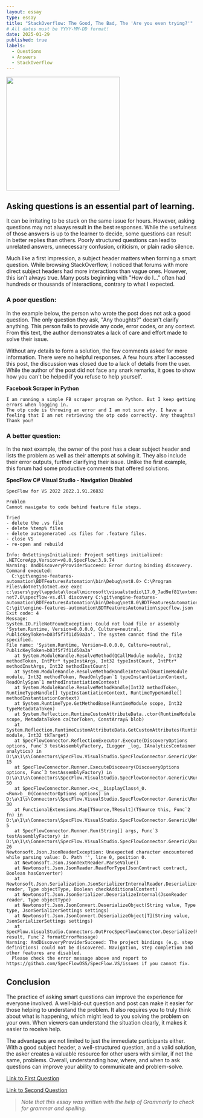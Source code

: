 ```yaml
---
layout: essay
type: essay
title: "StackOverflow: The Good, The Bad, The 'Are you even trying?'"
# All dates must be YYYY-MM-DD format!
date: 2025-01-29
published: true
labels:
  - Questions
  - Answers
  - StackOverflow
---
```


<img class="rounded float-start pe-4" width="300px" src="../img/stack-overflow-questions.jpg">

## Asking questions is an essential part of learning. 
It can be irritating to be stuck on the same issue for hours. However, asking questions may not always result in the best responses. While the usefulness of those answers is up to the learner to decide, some questions can result in better replies than others. Poorly structured questions can lead to unrelated answers, unnecessary confusion, criticism, or plain radio silence. 

Much like a first impression, a subject header matters when forming a smart question. While browsing StackOverflow, I noticed that forums with more direct subject headers had more interactions than vague ones. However, this isn't always true. Many posts beginning with "How do I..."  often had hundreds or thousands of interactions, contrary to what I expected. 

### A poor question:

In the example below, the person who wrote the post does not ask a good question. The only question they ask, "Any thoughts?" doesn't clarify anything. This person fails to provide any code, error codes, or any context. From this text, the author demonstrates a lack of care and effort made to solve their issue. 

Without any details to form a solution, the few comments asked for more information. There were no helpful responses. A few hours after I accessed this post, the discussion was closed due to a lack of details from the user. While the author of the post did not face any snark remarks, it goes to show how you can't be helped if you refuse to help yourself. 

**Facebook Scraper in Python**

```
I am running a simple FB scraper program on Python. But I keep getting errors when logging in.
The otp code is throwing an error and I am not sure why. I have a feeling that I am not retrieving the otp code correctly. Any thoughts? Thank you!
```

### A better question:

In the next example, the owner of the post has a clear subject header and lists the problem as well as their attempts at solving it. They also include their error outputs, further clarifying their issue. Unlike the first example, this forum had some productive comments that offered solutions. 

**SpecFlow C# Visual Studio - Navigation Disabled**

```
SpecFlow for VS 2022 2022.1.91.26832

Problem
Cannot navigate to code behind feature file steps.

Tried
- delete the .vs file
- delete %temp% files
- delete autogenerated .cs files for .feature files.
- close VS
- re-open and rebuild

Info: OnSettingsInitialized: Project settings initialized: .NETCoreApp,Version=v8.0,SpecFlow:3.9.74
Warning: AndDiscoveryProviderSucceed: Error during binding discovery. 
Command executed:
  C:\git\engine-features-automation\BDTFeaturesAutomation\bin\Debug\net8.0> C:\Program Files\dotnet\dotnet.exe exec c:\users\guyl\appdata\local\microsoft\visualstudio\17.0_7ad9ef81\extensions\ypciabcb.3gp\Connectors\Generic-net7.0\specflow-vs.dll discovery C:\git\engine-features-automation\BDTFeaturesAutomation\bin\Debug\net8.0\BDTFeaturesAutomation.dll C:\git\engine-features-automation\BDTFeaturesAutomation\specflow.json
Exit code: 4
Message: 
System.IO.FileNotFoundException: Could not load file or assembly 'System.Runtime, Version=8.0.0.0, Culture=neutral, PublicKeyToken=b03f5f7f11d50a3a'. The system cannot find the file specified.
File name: 'System.Runtime, Version=8.0.0.0, Culture=neutral, PublicKeyToken=b03f5f7f11d50a3a'
   at System.ModuleHandle.ResolveMethod(QCallModule module, Int32 methodToken, IntPtr* typeInstArgs, Int32 typeInstCount, IntPtr* methodInstArgs, Int32 methodInstCount)
   at System.ModuleHandle.ResolveMethodHandleInternal(RuntimeModule module, Int32 methodToken, ReadOnlySpan`1 typeInstantiationContext, ReadOnlySpan`1 methodInstantiationContext)
   at System.ModuleHandle.ResolveMethodHandle(Int32 methodToken, RuntimeTypeHandle[] typeInstantiationContext, RuntimeTypeHandle[] methodInstantiationContext)
   at System.RuntimeType.GetMethodBase(RuntimeModule scope, Int32 typeMetadataToken)
   at System.Reflection.RuntimeCustomAttributeData..ctor(RuntimeModule scope, MetadataToken caCtorToken, ConstArray& blob)
   at System.Reflection.RuntimeCustomAttributeData.GetCustomAttributes(RuntimeModule module, Int32 tkTarget)
   at SpecFlowConnector.ReflectionExecutor.Execute(DiscoveryOptions options, Func`3 testAssemblyFactory, ILogger _log, IAnalyticsContainer analytics) in D:\a\1\s\Connectors\SpecFlow.VisualStudio.SpecFlowConnector.Generic\ReflectionExecutor.cs:line 15
   at SpecFlowConnector.Runner.ExecuteDiscovery(DiscoveryOptions options, Func`3 testAssemblyFactory) in D:\a\1\s\Connectors\SpecFlow.VisualStudio.SpecFlowConnector.Generic\Runner.cs:line 50
   at SpecFlowConnector.Runner.<>c__DisplayClass4_0.<Run>b__0(ConnectorOptions options) in D:\a\1\s\Connectors\SpecFlow.VisualStudio.SpecFlowConnector.Generic\Runner.cs:line 30
   at FunctionalExtensions.Map[TSource,TResult](TSource this, Func`2 fn) in D:\a\1\s\Connectors\SpecFlow.VisualStudio.SpecFlowConnector.Generic\NetExtensions\FunctionalExtensions.cs:line 5
   at SpecFlowConnector.Runner.Run(String[] args, Func`3 testAssemblyFactory) in D:\a\1\s\Connectors\SpecFlow.VisualStudio.SpecFlowConnector.Generic\Runner.cs:line 26
Newtonsoft.Json.JsonReaderException: Unexpected character encountered while parsing value: D. Path '', line 0, position 0.
   at Newtonsoft.Json.JsonTextReader.ParseValue()
   at Newtonsoft.Json.JsonReader.ReadForType(JsonContract contract, Boolean hasConverter)
   at Newtonsoft.Json.Serialization.JsonSerializerInternalReader.Deserialize(JsonReader reader, Type objectType, Boolean checkAdditionalContent)
   at Newtonsoft.Json.JsonSerializer.DeserializeInternal(JsonReader reader, Type objectType)
   at Newtonsoft.Json.JsonConvert.DeserializeObject(String value, Type type, JsonSerializerSettings settings)
   at Newtonsoft.Json.JsonConvert.DeserializeObject[T](String value, JsonSerializerSettings settings)
   at SpecFlow.VisualStudio.Connectors.OutProcSpecFlowConnector.Deserialize(RunProcessResult result, Func`2 formatErrorMessage)
Warning: AndDiscoveryProviderSucceed: The project bindings (e.g. step definitions) could not be discovered. Navigation, step completion and other features are disabled. 
  Please check the error message above and report to https://github.com/SpecFlowOSS/SpecFlow.VS/issues if you cannot fix.
```

## Conclusion
The practice of asking smart questions can improve the experience for everyone involved. A well-laid-out question and post can make it easier for those helping to understand the problem. It also requires you to truly think about what is happening, which might lead to you solving the problem on your own. When viewers can understand the situation clearly, it makes it easier to receive help. 

The advantages are not limited to just the immediate participants either. With a good subject header, a well-structured question, and a valid solution, the asker creates a valuable resource for other users with similar, if not the same, problems. Overall, understanding how, where, and when to ask questions can improve your ability to communicate and problem-solve.


[Link to First Question](https://stackoverflow.com/questions/79399093/facebook-scraper-in-python)

[Link to Second Question](https://stackoverflow.com/questions/79083122/specflow-c-sharp-visual-studio-navigation-disabled)

> *Note that this essay was written with the help of Grammarly to check for grammar and spelling.*
